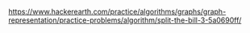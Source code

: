 https://www.hackerearth.com/practice/algorithms/graphs/graph-representation/practice-problems/algorithm/split-the-bill-3-5a0690ff/
